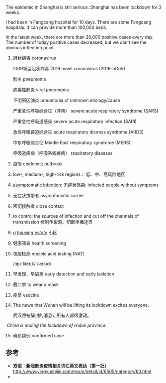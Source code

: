 

The epidemic in Shanghai is still serious. Shanghai  has been lockdown for 3 weeks.

I had been in Fangcang hospital for 10 days. There are some Fangcang hospitals.  It can provide  more than 100,000 beds. 

In the latest week, there are more than 20,000 positive cases every day.  The number of today positive cases  decreased, but we can't see the obvious  inflection point. 







1. 冠状病毒 coronavirus

   2019新型冠状病毒 2019 novel coronavirus (2019-nCoV)

   肺炎 pneumonia

   病毒性肺炎 viral pneumonia

   不明原因肺炎 pneumonia of unknown etiology/cause

   严重急性呼吸综合征（非典） severe acute respiratory syndrome (SARS)

   严重急性呼吸道感染 severe acute respiratory infection (SARI)

   急性呼吸窘迫综合征 acute respiratory distress syndrome (ARDS)

   中东呼吸综合征 Middle East respiratory syndrome (MERS)

   呼吸道疾病（呼吸系统疾病） respiratory diseases

2. 疫情 epidemic; outbreak

3. low-, medium-, high-risk regions： 低、中、高风险地区

4. asymptomatic infection: 无症状感染:   infected people without symptoms

5. 无症状携带者 asymptomatic carrier

6. 密切接触者 close contact

7. to control the sources of infection and cut off the channels of transmission  控制传染源、切断传播途径

8. *[a](javascript:;) [housing](javascript:;) [estate](javascript:;)* 小区

9. 健康筛查 health screening

10. 核酸检测 nucleic   acid testing (NAT)

    /njuːˈkleɪɪk/   /ˈæsɪd/ 

9. 早发现、早隔离 early detection and early isolation

10. 戴口罩 to wear a mask

11. 疫苗 vaccine

12. The news that Wuhan will be lifting its lockdown excites everyone.

    武汉将被解封的消息让所有人都很激动。

​		*China is ending the lockdown of Hubei province.*

15. 确诊病例 confirmed case







## 参考

- **双语：新冠肺炎疫情相关词汇英文表达（第一批）** http://www.yingyushijie.com/exam/detail/id/6505/category/60.html
- 